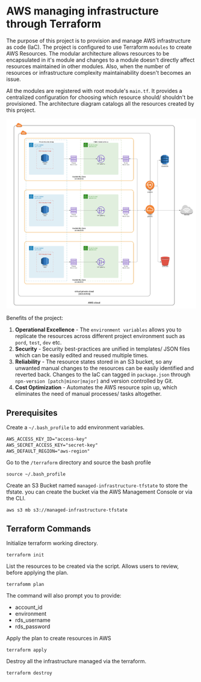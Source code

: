 # AWS managing infrastructure through Terraform

The purpose of this project is to provision and manage AWS infrastructure as code (IaC). The project is configured to use Terraform `modules` to create AWS Resources. The modular architecture allows resources to be encapsulated in it's module and changes to a module doesn't directly affect resources maintained in other modules. Also, when the number of resources or infrastructure complexity maintainability doesn't becomes an issue. 

All the modules are registered with root module's `main.tf`. It provides a centralized configuration for choosing which resource should/ shouldn't be provisioned. The architecture diagram catalogs all the resources created by this project.

![AWS Infastructure Lucidchart](./terraform/static/aws-infrastructure.png)

Benefits of the project:

1. **Operational Excellence** - The `environment variables` allows you to replicate the resources across different project environment such as `pord`, `test`, `dev` etc. 
2. **Security** - Security best-practices are unified in templates/ JSON files which can be easily edited and reused multiple times.
3. **Reliability** - The resource states stored in an S3 bucket, so any unwanted manual changes to the resources can be easily identified and reverted back. Changes to the IaC can tagged in `package.json` through `npn-version [patch|minor|major]` and version controlled by Git.
4. **Cost Optimization** - Automates the AWS resource spin up, which eliminates the need of manual processes/ tasks altogether.


## Prerequisites
Create a `~/.bash_profile` to add environment variables.
~~~
AWS_ACCESS_KEY_ID="access-key"
AWS_SECRET_ACCESS_KEY="secret-key"
AWS_DEFAULT_REGION="aws-region"
~~~

Go to the `/terraform` directory and source the bash profile

~~~
source ~/.bash_profile
~~~

Create an S3 Bucket named `managed-infrastructure-tfstate` to store the tfstate. you can create the bucket 
via the AWS Management Console or via the CLI. 

~~~
aws s3 mb s3://managed-infrastructure-tfstate
~~~


## Terraform Commands
Initialize terraform working directory.
~~~
terraform init
~~~
List the resources to be created via the script. Allows users to review, before applying the plan. 
~~~
terrafomm plan
~~~
The command will also prompt you to provide:

* account_id
* environment
* rds_username
* rds_password

Apply the plan to create resources in AWS 
~~~
terraform apply
~~~
Destroy all the infrastructure managed via the terraform. 
~~~
terraform destroy
~~~
